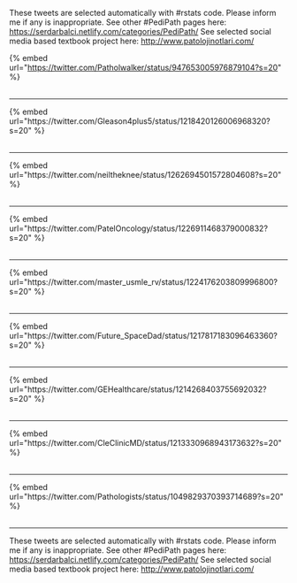 

These tweets are selected automatically with #rstats code. Please inform me if any is inappropriate.
See other #PediPath pages here: https://serdarbalci.netlify.com/categories/PediPath/ 
See selected social media based textbook project here: http://www.patolojinotlari.com/

{% embed url="https://twitter.com/Patholwalker/status/947653005976879104?s=20" %}<br>
<br>
<hr>
{% embed url="https://twitter.com/Gleason4plus5/status/1218420126006968320?s=20" %}<br>
<br>
<hr>
{% embed url="https://twitter.com/neiltheknee/status/1262694501572804608?s=20" %}<br>
<br>
<hr>
{% embed url="https://twitter.com/PatelOncology/status/1226911468379000832?s=20" %}<br>
<br>
<hr>
{% embed url="https://twitter.com/master_usmle_rv/status/1224176203809996800?s=20" %}<br>
<br>
<hr>
{% embed url="https://twitter.com/Future_SpaceDad/status/1217817183096463360?s=20" %}<br>
<br>
<hr>
{% embed url="https://twitter.com/GEHealthcare/status/1214268403755692032?s=20" %}<br>
<br>
<hr>
{% embed url="https://twitter.com/CleClinicMD/status/1213330968943173632?s=20" %}<br>
<br>
<hr>
{% embed url="https://twitter.com/Pathologists/status/1049829370393714689?s=20" %}<br>
<br>
<hr>


These tweets are selected automatically with #rstats code. Please inform me if any is inappropriate.
See other #PediPath pages here: https://serdarbalci.netlify.com/categories/PediPath/ 
See selected social media based textbook project here: http://www.patolojinotlari.com/
